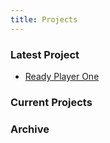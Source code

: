 ```yaml
---
title: Projects
---
```


### Latest Project

- [Ready Player One](/downloads/RP1.pdf)

### Current Projects

### Archive
